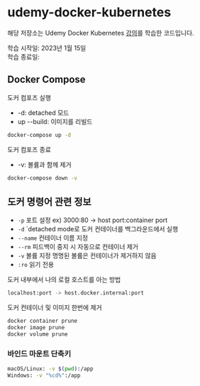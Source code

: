 # udemy-docker-kubernetes

해당 저장소는 Udemy Docker Kubernetes [강의](https://www.udemy.com/course/docker-kubernetes-2022/)를 학습한 코드입니다.

학습 시작일: 2023년 1월 15일  
학습 종료일:

## Docker Compose

도커 컴포즈 실행

- -d: detached 모드
- up --build: 이미지를 리빌드

``` bash
docker-compose up -d
```

도커 컴포즈 종료

- -v: 볼륨과 함께 제거

``` bash
docker-compose down -v
```

## 도커 명령어 관련 정보

- `-p` 포트 설정 ex) 3000:80 -> host port:container port
- `-d` `detached mode로 도커 컨테이너를 백그라운드에서 실행
- `--name` 컨테이너 이름 지정
- `--rm` 피드백이 중지 시 자동으로 컨테이너 제거
- `-v` 볼륨 지정 명명된 볼륨은 컨테이너가 제거하지 않음
- `:ro` 읽기 전용

도커 내부에서 나의 로컬 호스트를 아는 방법

``` bash
localhost:port -> host.docker.internal:port
```

도커 컨테이너 및 이미지 한번에 제거

``` bash
docker container prune
docker image prune
docker volume prune
```

### 바인드 마운트 단축키

``` bash
macOS/Linux: -v $(pwd):/app
Windows: -v "%cd%":/app
```
